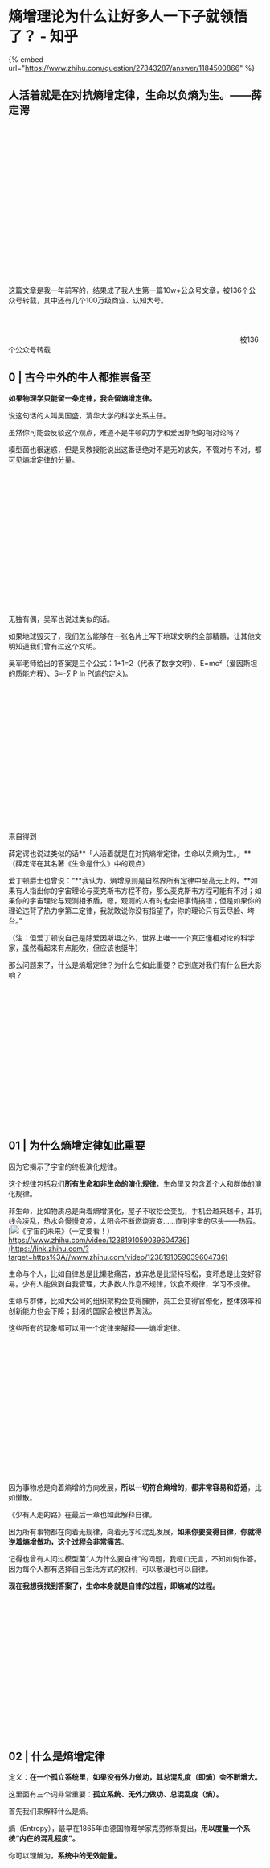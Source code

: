 # 熵增理论为什么让好多人一下子就领悟了？ - 知乎

{% embed url="https://www.zhihu.com/question/27343287/answer/1184500866" %}

## **人活着就是在对抗熵增定律，生命以负熵为生。**——薛定谔

![](data:image/svg+xml;utf8,<svg%20xmlns='http://www.w3.org/2000/svg'%20width='716'%20height='429'></svg>)

这篇文章是我一年前写的，结果成了我人生第一篇10w+公众号文章，被136个公众号转载，其中还有几个100万级商业、认知大号。![](data:image/svg+xml;utf8,<svg%20xmlns='http://www.w3.org/2000/svg'%20width='461'%20height='74'></svg>)被136个公众号转载

## 0 \| 古今中外的牛人都推崇备至

**如果物理学只能留一条定律，我会留熵增定律。**

说这句话的人叫吴国盛，清华大学的科学史系主任。

虽然你可能会反驳这个观点，难道不是牛顿的力学和爱因斯坦的相对论吗？

模型菌也很迷惑，但是吴教授能说出这番话绝对不是无的放矢，不管对与不对，都可见熵增定律的分量。![](data:image/svg+xml;utf8,<svg%20xmlns='http://www.w3.org/2000/svg'%20width='1280'%20height='720'></svg>)

无独有偶，吴军也说过类似的话。

如果地球毁灭了，我们怎么能够在一张名片上写下地球文明的全部精髓，让其他文明知道我们曾有过这个文明。

吴军老师给出的答案是三个公式：1+1=2（代表了数学文明）、E=mc²（爱因斯坦的质能方程）、S=-∑ P ln P\(熵的定义\)。![](data:image/svg+xml;utf8,<svg%20xmlns='http://www.w3.org/2000/svg'%20width='1080'%20height='652'></svg>)来自得到

薛定谔也说过类似的话**「人活着就是在对抗熵增定律，生命以负熵为生。」**（薛定谔在其名著《生命是什么》中的观点）

爱丁顿爵士也曾说：“**我认为，熵增原则是自然界所有定律中至高无上的。**如果有人指出你的宇宙理论与麦克斯韦方程不符，那么麦克斯韦方程可能有不对；如果你的宇宙理论与观测相矛盾，嗯，观测的人有时也会把事情搞错；但是如果你的理论违背了热力学第二定律，我就敢说你没有指望了，你的理论只有丢尽脸、垮台。”

（注：但爱丁顿说自己是除爱因斯坦之外，世界上唯一一个真正懂相对论的科学家，虽然看起来有点能吹，但应该也挺牛）

那么问题来了，什么是熵增定律？为什么它如此重要？它到底对我们有什么巨大影响？![](data:image/svg+xml;utf8,<svg%20xmlns='http://www.w3.org/2000/svg'%20width='1280'%20height='720'></svg>)

## **01 \| 为什么熵增定律如此重要**

因为它揭示了宇宙的终极演化规律。

这个规律包括我们**所有生命和非生命的演化规律**，生命里又包含着个人和群体的演化规律。

非生命，比如物质总是向着熵增演化，屋子不收拾会变乱，手机会越来越卡，耳机线会凌乱，热水会慢慢变凉，太阳会不断燃烧衰变……直到宇宙的尽头——热寂。[![](https://pic1.zhimg.com/v2-6efbd6d51ac5e9f3a4ed74950cc96c85.jpg)《宇宙的未来》（一定要看！）https://www.zhihu.com/video/1238191059039604736](https://link.zhihu.com/?target=https%3A//www.zhihu.com/video/1238191059039604736)

生命与个人，比如自律总是比懒散痛苦，放弃总是比坚持轻松，变坏总是比变好容易。少有人能做到自我管理，大多数人作息不规律，饮食不规律，学习不规律。

生命与群体，比如大公司的组织架构会变得臃肿，员工会变得官僚化，整体效率和创新能力也会下降；封闭的国家会被世界淘汰。

这些所有的现象都可以用一个定律来解释——熵增定律。![](data:image/svg+xml;utf8,<svg%20xmlns='http://www.w3.org/2000/svg'%20width='1280'%20height='720'></svg>)

因为事物总是向着熵增的方向发展，**所以一切符合熵增的，都非常容易和舒适**，比如懒散。

《少有人走的路》在最后一章也如此解释自律。

因为所有事物都在向着无规律，向着无序和混乱发展，**如果你要变得自律，你就得逆着熵增做功，这个过程会非常痛苦**。

记得也曾有人问过模型菌“人为什么要自律”的问题，我哑口无言，不知如何作答。因为每个人都有选择自己生活方式的权利，可以散漫也可以自律。

**现在我想我找到答案了，生命本身就是自律的过程，即熵减的过程。**![](data:image/svg+xml;utf8,<svg%20xmlns='http://www.w3.org/2000/svg'%20width='1280'%20height='720'></svg>)

## **02 \| 什么是熵增定律**

定义：**在一个孤立系统里，如果没有外力做功，其总混乱度（即熵）会不断增大。**

这里面有三个词非常重要：**孤立系统、无外力做功、总混乱度（熵）。**

首先我们来解释什么是熵。

熵（Entropy），最早在1865年由德国物理学家克劳修斯提出，**用以度量一个系统“内在的混乱程度”。**

你可以理解为，**系统中的无效能量。**![](data:image/svg+xml;utf8,<svg%20xmlns='http://www.w3.org/2000/svg'%20width='1280'%20height='720'></svg>)

比如你花了100 J的能量把物体从A地拿到B地，这个过程中有很多能量并没有被100%的转化，而是有部分散失在了宇宙中。

**这部分能量不可逆，无法被再利用，且永远在增加。**

从这里你就可以推出，恒星终将熄灭，生命终将消失，宇宙将变成一片死寂，沦为熵。  
这个状态，也被称为热寂。![](data:image/svg+xml;utf8,<svg%20xmlns='http://www.w3.org/2000/svg'%20width='1280'%20height='720'></svg>)

那么什么是熵增定律呢？

就是这种熵在不断增加的过程。

但这是针对整个宇宙而言的，如果要针对地球，针对一个国家，针对一个企业，针对某一个人，则要加上两个限制条件——**封闭系统＋无外力做功。**

任何一个系统，只要满足封闭系统，而且无外力维持，它就会趋于混乱和无序。  
生命也如此。![](data:image/svg+xml;utf8,<svg%20xmlns='http://www.w3.org/2000/svg'%20width='993'%20height='552'></svg>)

## **03 \| 如何对抗熵增，实现超越**

熵增定律被称为最让人沮丧的定律。

它不仅预示了宇宙终将归于热寂，生命终将消失。

而且，从小的方面来说，它也左右着**国家和企业**的发展规律，让组织变得臃肿，缺乏效率和创新；左右着**个人**的方方面面，让我们安于懒散、难以坚持、难以自律……![](data:image/svg+xml;utf8,<svg%20xmlns='http://www.w3.org/2000/svg'%20width='1280'%20height='720'></svg>)

那么这还有办法可解吗？

从定义来说，熵增的条件有两个：封闭系统＋无外力做功。**只要打破这两个条件，我们就有可能实现熵减。**

听起来好抽象，怎么理解？

也许我们可以从生命里得到启示，**整个生命的发展就是一部负熵的历史。**![](data:image/svg+xml;utf8,<svg%20xmlns='http://www.w3.org/2000/svg'%20width='1280'%20height='720'></svg>)

当我们人从无机物到有机生命那一刻起，就注定了这会是一部艰辛与精彩共存的史诗。

我们的始祖是一种“蛋白质＋RNA”的聚合体，科学家将她命名为LUCA。

LUCA通过吸收能量来大量复制，但是问题来了，**宇宙的熵总的来说是增加的，所以LUCA的减熵会导致环境的急剧熵增。**

环境恶化，LUCA无奈只能进化，变得更高级以适应环境的变化，于是DNA聚合体诞生了。

DNA比RNA更稳定，也更加智能。但是这样一来，消耗的能量更大，吸收的物质更多，导致环境的熵增比以往更大。

所以DNA聚合体被逼着向单细胞演化，同样，环境的熵增再次增加，于是单细胞又向更高级的多细胞进化，于是寒武纪生命大爆发诞生了。

又因为孤立系统无法获取足够的能量，所以多细胞**开始移动**，并且产生了**感知能力**，比如视觉、嗅觉、听觉等等。

从此，生命走上了智能的进化之路。

这一过程，也被王东岳老爷子称为**递弱代偿**。

即生命的熵减过程，会加剧环境的熵增，于是环境会变得越来越恶劣，生命为了生存，为了获得足够的能量和物质，必须变得更加智能。![](data:image/svg+xml;utf8,<svg%20xmlns='http://www.w3.org/2000/svg'%20width='1280'%20height='720'></svg>)

好了，现在我们来总结一下，生命的减熵过程中，其实一直在做三件事。

**第一，努力保证能量的供给。**比如，从化学作用到光合作用和呼吸作用；到光合作用＋呼吸作用的结合体；到多细胞生物。

**第二，努力开放系统。**细胞从无法移动，到进化出游动能力、爬行能力、行走能力、飞行能力。

**第三，努力变得更加智能**。生命为了花更少的能量来获取更多物质和能量，进化出了感知能力，比如当时的霸主奇虾，就有很大一对眼睛。知道的信息越多，就能减少更多熵的耗散。![](data:image/svg+xml;utf8,<svg%20xmlns='http://www.w3.org/2000/svg'%20width='1280'%20height='720'></svg>)

这三点正好是企业和个人的进化要件。

**一、企业**

**1、主动投入能量做功。**

许多公司在创业初期非常努力，每天花大量的精力进行各种战略和组织的进化。

但是随着企业的做大和成熟，员工就会慢慢懈怠下来，组织会变得臃肿，制度会腐旧脱节。

所以，作为leader你要努力保证企业的活力。比如采取扁平化的结构，让团队各自为战，回归创业初期时的热情。

记住，舒适圈是熵增定律的第一张王牌，任何时候你都不能松懈。一旦你减少了能量的投入，企业的熵增就会立马回来。![](data:image/svg+xml;utf8,<svg%20xmlns='http://www.w3.org/2000/svg'%20width='1280'%20height='720'></svg>)

**2、开放系统。**

关于开放系统，有一个伟大的发现，叫做**耗散结构**，它给我们带去了一丝希望。

什么是耗散结构？它有三个特征：

**①开放性**

怎么理解？你可以理解为，**系统把无用的熵排出去，然后吸收新的可用物质、能量和信息。**

（注：熵有三种，物质熵、能量熵、信息熵，在相对论里物质和能量是一回事，但是为了理解，这里我们把它分开。）

比如你每天的新陈代谢，比如你通过锻炼减去一身的赘肉，比如你看一本好书。![](data:image/svg+xml;utf8,<svg%20xmlns='http://www.w3.org/2000/svg'%20width='1280'%20height='720'></svg>)

基于此，企业也可以得到启示。

企业要想对抗熵增，就必须开放，把那些衰败为熵的东西全部排出系统。

比如腐败的制度、无产出的员工、落后的信息等等；然后吸收新鲜血液，比如先进的理念、新的人才、前沿信息等等。

华为就是最推崇这一理念的，任正非老爷子把这个耗散结构作为华为的底层逻辑。

任正非说：“我们一定要避免封闭系统。我们一定要建立一个开放的体系，特别是硬件体系更要开放，不开放就是死亡。”

与此同时，华为每年淘汰干部10%，员工淘汰5%。每年18万人会淘汰5千人到9千人来激活这个团队。![](data:image/svg+xml;utf8,<svg%20xmlns='http://www.w3.org/2000/svg'%20width='1280'%20height='720'></svg>)

  
**②远离平衡态**

这怎么理解？你可以理解为，当熵逐渐增大，虽然系统会变得越来越混乱无序，**但是这种结构却更稳定，这种稳定就是平衡态。**

比如一个企业做大了，企业内部就会形成一种非常稳固的结构，这种结构很可能就是官僚结构。企业想要推行新的理念，引进新的人才，吸收新的信息，都会非常困难。

解决办法就是，**打破这种平衡态，让系统内部流动起来。**

这方面模型君见过最牛逼的是韩都衣舍，他们采取小团队模式，每个团队2-3人，包括设计师、页面制作专员、货品管理专员。

员工自己可以自由选择任何团队，也可以自己组建团队。通过分成、授权、竞争、淘汰等一系列机制，来进行充分的内部流动。

**最后无能的员工（熵）被淘汰出局，剩下的精英继续流动、重组，变得更加强大。**![](data:image/svg+xml;utf8,<svg%20xmlns='http://www.w3.org/2000/svg'%20width='1280'%20height='720'></svg>)

**③非线性**

怎么理解非线性？你可以理解为，**一个微小的变化也有可能导致一个巨大的突变。**（与此相关的实验有**贝纳尔对流**）

比如在一个标准大气压下，你给一壶水加热，前面99°都没有沸腾，可是你再加热1°它就沸腾了，这就是非线性。

同样企业也如此，可能你前面做了很多努力，效果甚微，但是不要气馁，打破熵增的要素是非线性的，**总有一天，你一个微小的投入就会带来巨大的突变。**

比如亚马逊，它可能是这个世界上失败最多的企业了，但他们对失败非常包容，因为他们不断在赌“每次小的努力和尝试，都有可能引发意想不到的超额惊喜”。![](data:image/svg+xml;utf8,<svg%20xmlns='http://www.w3.org/2000/svg'%20width='1280'%20height='720'></svg>)![](data:image/svg+xml;utf8,<svg%20xmlns='http://www.w3.org/2000/svg'%20width='1875'%20height='699'></svg>)思维导图敬上

**二、个人**

也许你会觉得自己还达不到在企业里运用熵增定律的高度，没关系，熵增定律也同样适用于你个人的发展。

比如工作、生活、学习、心情、成长、人际关系等等都与此相关。

就拿生活来说，每天会有各种各样的琐事涌来，**如果我们任由其发展，那我们的生活就会变得越来越混乱。**之后我们要想恢复到有秩序的状态，就不得不花非常大的代价才行。

这样的例子身边比比皆是，生活一团乱麻，不知道自己要什么，想改变现状也不知道如何入手，只能浑浑噩噩，得过且过。

这种状态就是生活陷入了极度的熵增状态，被无数的混乱的事情牵着走**，丧失了生活的掌控权。**

除此之外还有很多，比如情绪。很多时候，我们感到难过、烦躁、焦虑，**其实是因为情绪太过混乱，很多感情交织在一起**，让你无从下手。心理学叫这，情绪颗粒度。

再比如专注这件事，好像高中之后我们就很难专注了。原因是因为，大脑里面整天要想的事情太多，一会要做这个，一会要做那个，一会这种情感，一会那种情感。

**这些杂七杂八的东西堆积在一起，就会扰乱我们的注意力**，让我们无法的专注的做一件事情。  
类似的还有作息不规律、饮食不规律、懒散等等，都是因为事情总趋于熵增。

**如果我们不主动投入能量做熵减，生活就会脱离我们的掌控。**![](data:image/svg+xml;utf8,<svg%20xmlns='http://www.w3.org/2000/svg'%20width='1280'%20height='720'></svg>)

那要怎么办呢？解决办法仍然是：

**一、主动做功**

你不能等到生活脱离了你的掌控，才后知后觉的介入。

你要每天都保持清晰的思绪，主动投入时间和精力，去理清你的情绪，理清你每天所做之事，理清你想要的是什么。

我在未来大学里学到一招，叫做**清空干扰**。

把当下所有情绪和事件都清空，然后把它们都记在一个备忘录里，你可以叫它**追踪系统**，然后**脑子里永远都只装三件事**。

比如，模型君今天的三件事是写文章、看书、建立写作系统。

其他的还有洗衣服、取快递、清理微信收藏等各种事情，就都先全部放到追踪系统里。

如果还有一些突发的情绪，比如突然想起某件尴尬的事，都统统丢进去。或者突发的事，比如某人发来的微信消息，你感觉不是一两分钟就能解决，也丢进去。

这样做有一个好处，首先你的大脑里永远只会有三件最重要的事，不会东搞搞西搞搞。

而且你还放心，因为你已经把事情记下来了，你不用为此担心，做完之后你会有时间来处理的。![](data:image/svg+xml;utf8,<svg%20xmlns='http://www.w3.org/2000/svg'%20width='1280'%20height='720'></svg>)

再比如学习这件事，当我写这篇文章时，大脑是一片浆糊，怎么办呢？

画思维导图吧，通过思维导图来梳理思维，**降低信息的混乱度**。

但是这个过程真的极其痛苦，我需要不断对信息进行分类归纳，有的地方要反复改。

突然我想到了熵增定律，让知识变得有序的过程正是熵减的过程，**虽然很痛苦，但还是得主动去做这件事。**![](data:image/svg+xml;utf8,<svg%20xmlns='http://www.w3.org/2000/svg'%20width='1280'%20height='720'></svg>)

**二、开放系统**

这里也用耗散结构来分析，但是前面企业里讲了，所以这里略讲一下。（因为字数又超了，23333）

**①开放性**

你要一直保持与外界交流的状态，**把过去的熵埋葬，然后拥抱新的明天。**

什么是过去的熵？

比如打翻的牛奶，腐旧的认知，回不去的人。

什么是拥抱新的明天？

比如**去新的环境（旅行），获取新的认知（读书），结交新的人（社交）**。![](data:image/svg+xml;utf8,<svg%20xmlns='http://www.w3.org/2000/svg'%20width='1280'%20height='720'></svg>)

**②远离平衡态**

我们极容易陷入平衡态，即使你尝试了一件新的事情，认识了一个新的人，你也会很快熟悉，并待在这种状态之下，认知里面叫**“舒适圈”**。

**如果你发现你的生活很久没有波澜了，想必你已经掉进平衡态了。**

比如模型君做“思维有了模型”两年了，其实没做别的什么，这就是平衡态，这是不好的。

**你要不断超越自己，给自己新的目标，新的计划。**![](data:image/svg+xml;utf8,<svg%20xmlns='http://www.w3.org/2000/svg'%20width='1280'%20height='720'></svg>)

**③非线性**

非线性，其实就是**复利效应**。

也许你此刻做的很多努力，看起来杯水车薪，学习、生活都没有改变多少。

但是请不要灰心，继续坚持熵减，**等到有一天，你只需要一丁点努力，就会开启你开挂的人生。**![](data:image/svg+xml;utf8,<svg%20xmlns='http://www.w3.org/2000/svg'%20width='1280'%20height='720'></svg>)

**三、智能化**

最后，还想谈一点，也是所有熵减方法里面最强大的一个东西。

它不仅适合任何组织的进化，也契合我们个人的进化。

这正是我们前面提到，生命的演化里面的第三点——智能化。

**整个生命的减熵史，就是一个不断变得智能的历史。**

为什么生物非得需要智能化呢？难道外力做功和开放系统都不足够我们生存的吗？

模型君不敢说100%需要智能化，但是从生命的演化来看，似乎都是在朝着这条路发展。

**因为一旦你熵减了，那么你的环境就会加剧熵增**，也就是说环境会变得越来越恶劣。

如果生物要生存，就需要更强的减熵能力。

这种更强的减熵能力从何而来呢？显然光靠光合作用和呼吸作用，以及开放系统是远远不够的。

明白了这一点，你就明白了为什么一个RNA聚合体会进化成单细胞，进化成多细胞，进化成有限生殖，进化成猿人，进化成智人，进化成今天的我们。

**这种智能化的过程是必然的。**

只是我们非常有幸，也许在某个外太空，是类似海豚这样的生物具有智慧。![](data:image/svg+xml;utf8,<svg%20xmlns='http://www.w3.org/2000/svg'%20width='1280'%20height='720'></svg>)

这个过程，王东岳老爷子将其整合为一个哲学概念——**递弱代偿**。

当我们的生存环境很变得越来越艰难，为了生存我们就需要更强大的生存能力。比如从农耕时代到工业时代，到现在的互联网时代，到未来的人工智能时代。

这也是为什么我们今天的竞争力会越来越大的原因，也是为什么我们变得越来越焦虑的原因，因为环境熵增了。

好了，现在我们懂了，**减熵的终极方向是智能化。**![](data:image/svg+xml;utf8,<svg%20xmlns='http://www.w3.org/2000/svg'%20width='1280'%20height='720'></svg>)

那么如何智能化呢？

**答案是降低信息熵。**

什么是信息熵？它被用来度量信息的不确定度，信息熵越大，不确定性就越大。

在你变得越来越智能的过程中，就获取了更多信息，消除了一些不确定性，所以熵减少。

前面提到熵有两种，**热力学熵和信息熵**。其实这两种熵是可以用公式做等号的，因为获取信息需要能量。

**1bit 信息熵＝kln2（J/K）热力学熵**

**当你信息有局限的时候，要做成一件事，你就需要更多的能量，产生更多的熵。**![](data:image/svg+xml;utf8,<svg%20xmlns='http://www.w3.org/2000/svg'%20width='1280'%20height='720'></svg>)

比如做同一套试卷，学霸跟学渣做题所需的时间和能量肯定是不同的，学霸一个小时就做出来了，学渣可能做了三四个小时还做不完。

比如炼钢厂，小炼钢厂要花很多时间和能量，而且材料利用率低，**而大企业因为掌握更多信息，不仅耗能更少，效率也更高**。这也是为什么历来伟大的企业家都博览群书的原因。

再夸张一点，比如有牛顿力学的时代和农耕时代，做同一件事付出的能量也是天差地别。以前去远方要花很久，现在小车两三个小时加一点点汽油就可低达；可以想想，即将到来的人工智能时代，又将会给我们带来怎样的改变。

在这个中间，**智能充当的角色，就是从无序中发现有序，**减少大量的瞎几把做功。

不论是企业还是个人，如果你想站在更高的维度俯视世界，那么光做功和开放是不够的，你还必须在信息上**上升一个维度**，做到四两拨千斤的效果。

这个过程其实就是“思维有了模型”一直在做的事——**眼界和认知**。

如果你想在此生有所建树的话，那么努力提升自己的眼界和认知，让自己变得更智能吧。![](data:image/svg+xml;utf8,<svg%20xmlns='http://www.w3.org/2000/svg'%20width='1280'%20height='720'></svg>)![](data:image/svg+xml;utf8,<svg%20xmlns='http://www.w3.org/2000/svg'%20width='1983'%20height='1805'></svg>)思维导图敬上

## **04 \| 注意事项**

**一、熵增无好坏之分**

看起来，整篇文章都在避免怎么熵增，似乎熵增是一个十恶不赦的坏蛋。

但是须知道，对于宇宙而言，熵增只是一个法则，没有好坏之分。**好坏只是人为在道德上的定性，这个定性对于宇宙来说，毫无意义。**

但是！熵增定律对我们来说却很有意义，了解宇宙的运转规律可以让我们变得更好。![](data:image/svg+xml;utf8,<svg%20xmlns='http://www.w3.org/2000/svg'%20width='1280'%20height='720'></svg>)

**二、无序只是概率事件**

看起来，事物从有序到无序是必然事件。其实不是，它是一个概率事件，**只是无序的概率非常大，大到有序的概率几乎可以忽略不计。**

而在数学里面，概率无限大就被称作必然事件。

比如让猴子在键盘上随意打字，打出这篇文章被称为有序，而其他被称为无序。

那么有序的概率就是可以忽略的，我们可以说事物的倾向是从有序到无序。![](data:image/svg+xml;utf8,<svg%20xmlns='http://www.w3.org/2000/svg'%20width='1280'%20height='720'></svg>)

另，给大家准备了一份小礼物。![](data:image/svg+xml;utf8,<svg%20xmlns='http://www.w3.org/2000/svg'%20width='1081'%20height='422'></svg>)绝对是好东西，不然你打我

